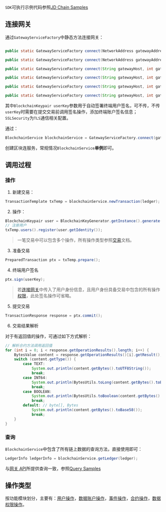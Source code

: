 `SDK`可执行示例代码参照[JD Chain Samples](https://github.com/blockchain-jd-com/jdchain-samples)

## 连接网关

通过`GatewayServiceFactory`中静态方法连接网关：
```java

public static GatewayServiceFactory connect(NetworkAddress gatewayAddress)

public static GatewayServiceFactory connect(NetworkAddress gatewayAddress, BlockchainKeypair userKey)

public static GatewayServiceFactory connect(String gatewayHost, int gatewayPort, boolean secure)

public static GatewayServiceFactory connect(String gatewayHost, int gatewayPort, boolean secure, BlockchainKeypair userKey)

public static GatewayServiceFactory connect(String gatewayHost, int gatewayPort, boolean secure, SSLSecurity security)

public static GatewayServiceFactory connect(String gatewayHost, int gatewayPort, boolean secure, BlockchainKeypair userKey, SSLSecurity security)
```

其中`BlockchainKeypair userKey`参数用于自动签署终端用户签名，可不传，不传`userKey`时需要在提交交易前调用签名操作，添加终端账户签名信息；`SSLSecurity`为`TLS`通信相关配置。

通过：
```java
BlockchainService blockchainService = GatewayServiceFactory.connect(gatewayHost, gatewayPort, false).getBlockchainService();
```
创建区块连服务，常规情况`BlockchainService`**单例**即可。

## 调用过程

### 操作

1. 新建交易：
```java
TransactionTemplate txTemp = blockchainService.newTransaction(ledger);
```
2. 操作：
```java
BlockchainKeypair user = BlockchainKeyGenerator.getInstance().generate();
// 注册用户
txTemp.users().register(user.getIdentity());
```
> 一笔交易中可以包含多个操作，所有操作类型参照[交易](spec/transaction.md)文档。
3. 准备交易
```java
PreparedTransaction ptx = txTemp.prepare();
```
4. 终端用户签名
```java
ptx.sign(userKey);
```
> 若[连接网关](#连接网关)中传入了用户身份信息，且用户身份具备交易中包含的所有操作[权限](spec/user.md)，此处签名操作可省略。

5. 提交交易

```java
TransactionResponse response = ptx.commit();
```

6. 交易结果解析

对于有返回值的操作，可通过如下方式解析：
```java
// 解析合约方法调用返回值
for (int i = 0; i < response.getOperationResults().length; i++) {
    BytesValue content = response.getOperationResults()[i].getResult();
    switch (content.getType()) {
        case TEXT:
            System.out.println(content.getBytes().toUTF8String());
            break;
        case INT64:
            System.out.println(BytesUtils.toLong(content.getBytes().toBytes()));
            break;
        case BOOLEAN:
            System.out.println(BytesUtils.toBoolean(content.getBytes().toBytes()[0]));
            break;
        default: // byte[], Bytes
            System.out.println(content.getBytes().toBase58());
            break;
    }
}
```

### 查询

`BlockchainService`中包含了所有链上数据的查询方法，直接使用即可：

```java
LedgerInfo ledgerInfo = blockchainService.getLedger(ledger);
```

与[网关 API](api/gw.md)所提供查询一致，参照[Query Samples](https://github.com/blockchain-jd-com/jdchain-samples/blob/master/sdk-samples/src/test/java/com/jdchain/samples/sdk/QuerySample.java)

## 操作类型

按功能模块划分，主要有：[用户操作](spec/user.md#SDK)，[数据账户操作](spec/data-account.md#SDK)，[事件操作](spec/event.md#SDK)，[合约操作](spec/contract.md#SDK)，[数据权限操作](spec/data-permission.md#SDK)。

